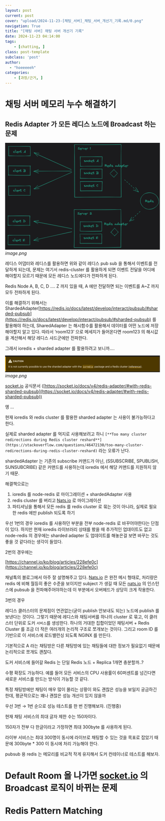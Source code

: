 ```yaml
---
layout: post
current: post
cover: "upload/2024-11-23-[채팅_서버]_채팅_서버_개선기_기록.md/0.png"
navigation: True
title: "[채팅 서버] 채팅 서버 개선기 기록"
date: 2024-11-23 04:14:00
tags:
    - [chatting, ]
class: post-template
subclass: 'post'
author: 
  - "hoeeeeeh"
categories:
    - [과정/근거, ]
---
```


# 채팅 서버 메모리 누수 해결하기


## Redis Adapter 가 모든 레디스 노드에 Broadcast 하는 문제


![0](/upload/2024-11-23-[채팅_서버]_채팅_서버_개선기_기록.md/0.png)_image.png_


레디스 어댑터와 레디스를 활용하면 위와 같이 레디스 pub sub 을 통해서 이벤트를 전달하게 되는데, 문제는 여기서 redis-cluster 를 활용하게 되면 이벤트 전달을 어디에 해야할지 모르기 때문에 모든 레디스 노드에다가 전파하게 된다. 


Redis Node A, B, C, D …. Z 까지 있을 때, A 에만 전달하면 되는 이벤트를 A~Z 까지 모두 전파하게 된다.


이를 해결하기 위해서는 ShardedAdapter[https://redis.io/docs/latest/develop/interact/pubsub/#sharded-pubsub](https://redis.io/docs/latest/develop/interact/pubsub/#sharded-pubsub) 를 활용해야 하는데, SharedAdapter 는 해시함수를 활용해서 데이터를 어떤 노드에 저장해야할지 알고 있다. 따라서 ‘room123’ 으로 메세지가 들어온다면 room123 의 해시값을 계산해서 해당 레디스 샤드군에만 전파한다.


그래서 ioredis + sharded adapter 를 활용하려고 보니까….


![1](/upload/2024-11-23-[채팅_서버]_채팅_서버_개선기_기록.md/1.png)_image.png_


[socket.io](http://socket.io/) 공식문서 ([https://socket.io/docs/v4/redis-adapter/#with-redis-sharded-pubsub](https://socket.io/docs/v4/redis-adapter/#with-redis-sharded-pubsub))


엥 …


현재 ioredis 와 redis cluster 를 활용한 sharded adapter 는 사용이 불가능하다고 한다.


실제로 sharded adapter 를 억지로 사용해보려고 하니 `[**Too many cluster redirections during Redis cluster reshard**](https://stackoverflow.com/questions/46472130/too-many-cluster-redirections-during-redis-cluster-reshard)` 라는 오류가 난다.


shardedAdapter 는 기존의 subscribe 커맨드가 아닌, (SSUBSCRIBE, SPUBLISH, SUNSUBCRIBE) 같은 커맨드를 사용하는데 ioredis 에서 해당 커맨드를 지원하지 않기 때문.


해결책으로는

1. ioredis 를 node-redis 로 마이그레이션 + shardedAdapter 사용
2. redis cluster 를 버리고 [Nats.io](http://nats.io/) 로 마이그레이션
3. 파티셔닝을 통해서 모든 redis 를 redis cluster 로 묶는 것이 아니라, 실제로 필요한 redis 에만 publish 되도록 하기

우선 1번의 경우 ioredis 를 사용하던 부분을 전부 node-redis 로 바꾸어야한다는 단점이 있다. 하지만 현재 ioredis 라이브러리 상태를 봤을 때 추가적인 업데이트도 없고 node-redis 의 경우에는 sharded adapter 도 업데이트를 해놓은걸 보면 바꾸는 것도 좋을 것 같다라는 생각이 들었다.


2번의 경우에는


[https://channel.io/ko/blog/articles/228efe0c](https://channel.io/ko/blog/articles/228efe0c)


채널톡의 블로그에서 아주 잘 설명해주고 있다. [Nats.io](http://nats.io/) 은 완전 메시 형태로, 처리량은 redis 에 비해 월등히 좋은 수준을 보이지만 subject 가 생길 때 모든 [nats.io](http://nats.io/) 의 인스턴스에 pubsub 을 전파해주어야하는데 이 부분에서 오버헤드가 상당히 크게 작용한다. 


3번의 경우


레디스 클러스터의 문제점이 연관없는(굳이 publish 안보내도 되는) 노드에 publish 를 보낸다는 것이다. 그렇기 때문에 레디스와 채팅서버를 하나의 cluster 로 묶고, 이 클러스터 단위로 도커 `서비스`를 생성한다. 하나의 거대한 집합이었던 채팅서버 + Redis Cluster 를 조금 더 작은 여러개의 논리적 구조로 쪼개보는 것이다. 그리고 room ID 를 기반으로 이 서비스에 로드밸런싱 되도록 NGINX 를 만든다.


기본적으로 A 라는 채팅방은 다른 채팅방에 있는 채팅들에 대한 정보가 필요없기 때문에 논리적으로 쪼개도 괜찮다.


도커 서비스에 들어갈 Redis 는 단일 Redis 노드 + Replica 1개면 충분할까..?


수평 확장도 가능하다. 예를 들어 모든 서비스의 CPU 사용률이 60퍼센트를 넘긴다면 새로운 서비스를 만드는 방식이 가능할 것 같다.


특정 채팅방에만 채팅이 매우 많이 몰리는 상황이 와도 괜찮은 성능을 보일지 궁금하긴 한데, 평균적으로는 꽤나 괜찮은 성능 개선이 있지 않을까


우선 3번 → 1번 순으로 성능 테스트를 한 번 진행해보자. (진행중)


현재 채팅 서비스의 최대 글자 제한 수는 150자이다.


150자가 전부 다 한글이라고 가정하면 최대 300byte 를 사용하게 된다.


라이부 서비스는 최대 300명이 동시에 라이브로 채팅할 수 있는 것을 목표로 잡았기 때문에 300byte * 300 이 동시에 처리 가능해야 한다.


pubsub 용 redis 는 메모리를 비교적 작게 유지해서 도커 컨테이너로 테스트를 해보자.


# Default Room 을 나가면 [socket.io](http://socket.io/) 의 Broadcast 로직이 바뀌는 문제


# Redis Pattern Matching

